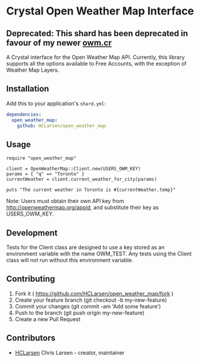 # Crystal Open Weather Map Interface

## Deprecated: This shard has been deprecated in favour of my newer [owm.cr](https://github.com/HCLarsen/owm.cr)

A Crystal interface for the Open Weather Map API. Currently, this library supports all the options available to Free Accounts, with the exception of Weather Map Layers.

## Installation

Add this to your application's `shard.yml`:

```yaml
dependencies:
  open_weather_map:
    github: HCLarsen/open_weather_map
```

## Usage

```crystal
require "open_weather_map"

client = OpenWeatherMap::Client.new(USERS_OWM_KEY)
params = { "q" => "Toronto" }
currentWeather = client.current_weather_for_city(params)

puts "The current weather in Toronto is #{currentWeather.temp}"
```

Note: Users must obtain their own API key from http://openweathermap.org/appid, and substitute their key as USERS_OWM_KEY.

## Development

Tests for the Client class are designed to use a key stored as an environment variable with the name OWM_TEST. Any tests using the Client class will not run without this environment variable.

## Contributing

1. Fork it ( https://github.com/HCLarsen/open_weather_map/fork )
2. Create your feature branch (git checkout -b my-new-feature)
3. Commit your changes (git commit -am 'Add some feature')
4. Push to the branch (git push origin my-new-feature)
5. Create a new Pull Request

## Contributors

- [HCLarsen](https://github.com/HCLarsen) Chris Larsen - creator, maintainer
